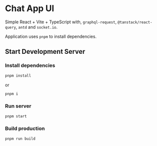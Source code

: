 # Chat App UI

Simple React + Vite + TypeScript with, `graphql-request`, `@tanstack/react-query`, `antd` and `socket.io`.

Application uses `pnpm` to install dependencies.

## Start Development Server

### Install dependencies

```sh
pnpm install
```

or

```sh
pnpm i
```

### Run server

```sh
pnpm start
```

### Build production

```sh
pnpm run build
```
